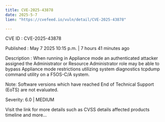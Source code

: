 ```yaml
---
title: CVE-2025-43878
date: 2025-5-7
lien: "https://cvefeed.io/vuln/detail/CVE-2025-43878"

---
```


CVE ID : CVE-2025-43878

Published :  May 7
2025
10:15 p.m. | 7 hours
41 minutes ago

Description : When running in Appliance mode
an authenticated attacker assigned the Administrator or Resource Administrator role may be able to bypass Appliance mode restrictions utilizing system diagnostics tcpdump command utility on a F5OS-C/A system. 



Note: Software versions which have reached End of Technical Support (EoTS) are not evaluated.

Severity: 6.0 | MEDIUM

Visit the link for more details
such as CVSS details
affected products
timeline
and more...
